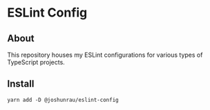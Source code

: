 # ESLint Config

## About

This repository houses my ESLint configurations for various types of TypeScript projects.

## Install

```shell
yarn add -D @joshunrau/eslint-config
```